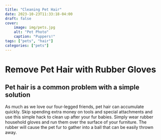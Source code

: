 ```yaml
---
title: "Cleaning Pet Hair"
date: 2023-10-23T11:33:18-04:00
draft: false
cover:
    image: img/pets.jpg
    alt: "Pet Photo"
    caption: "Puppers!"
tags: ["pets", "hair"]
categories: ["pets"]
---
```


# Remove Pet Hair with Rubber Gloves
## Pet hair is a common problem with a simple solution

As much as we love our four-legged friends, pet hair can accumulate quickly. Skip spending extra money on tools and special attachments and use this simple hack to clean up after your fur babies. Simply wear rubber household gloves and run them over the surface of your furniture. The rubber will cause the pet fur to gather into a ball that can be easily thrown away.